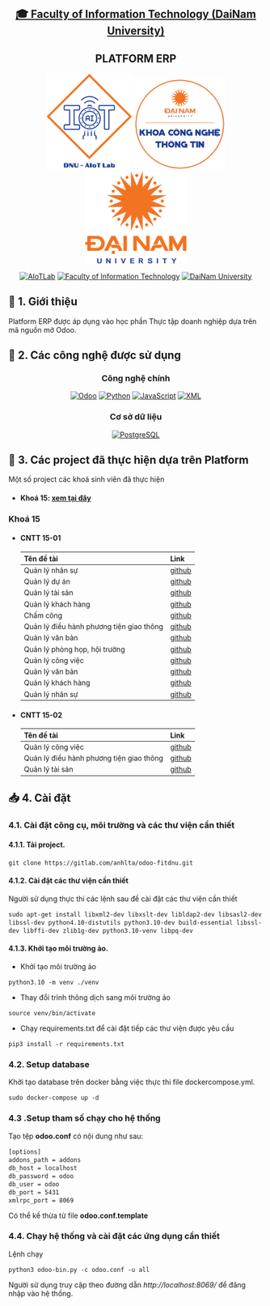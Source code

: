 <h2 align="center">
    <a href="https://dainam.edu.vn/vi/khoa-cong-nghe-thong-tin">
    🎓 Faculty of Information Technology (DaiNam University)
    </a>
</h2>
<h2 align="center">
    PLATFORM ERP
</h2>
<div align="center">
    <p align="center">
        <img src="logo/aiotlab_logo.png" alt="AIoTLab Logo" width="170"/>
        <img src="logo/fitdnu_logo.png" alt="AIoTLab Logo" width="180"/>
        <img src="logo/dnu_logo.png" alt="DaiNam University Logo" width="200"/>
    </p>

[![AIoTLab](https://img.shields.io/badge/AIoTLab-green?style=for-the-badge)](https://www.facebook.com/DNUAIoTLab)
[![Faculty of Information Technology](https://img.shields.io/badge/Faculty%20of%20Information%20Technology-blue?style=for-the-badge)](https://dainam.edu.vn/vi/khoa-cong-nghe-thong-tin)
[![DaiNam University](https://img.shields.io/badge/DaiNam%20University-orange?style=for-the-badge)](https://dainam.edu.vn)

</div>

## 📖 1. Giới thiệu
Platform ERP được áp dụng vào học phần Thực tập doanh nghiệp dựa trên mã nguồn mở Odoo. 

## 🔧 2. Các công nghệ được sử dụng
<div align="center">

### Công nghệ chính
[![Odoo](https://img.shields.io/badge/Odoo-714B67?style=for-the-badge&logo=odoo&logoColor=white)](https://www.odoo.com/)
[![Python](https://img.shields.io/badge/Python-3776AB?style=for-the-badge&logo=python&logoColor=white)](https://www.python.org/)
[![JavaScript](https://img.shields.io/badge/JavaScript-F7DF1E?style=for-the-badge&logo=javascript&logoColor=black)](https://developer.mozilla.org/en-US/docs/Web/JavaScript)
[![XML](https://img.shields.io/badge/XML-FF6600?style=for-the-badge&logo=codeforces&logoColor=white)](https://www.w3.org/XML/)
### Cơ sở dữ liệu
[![PostgreSQL](https://img.shields.io/badge/PostgreSQL-316192?style=for-the-badge&logo=postgresql&logoColor=white)](https://www.postgresql.org/)
</div>

## 🔧 3. Các project đã thực hiện dựa trên Platform

Một số project các khoá sinh viên đã thực hiện
- #### Khoá 15: [xem tại đây]()

### Khoá 15
- #### CNTT 15-01
    | Tên đề tài    | Link     |
    | ------------- | ---------|
    | Quản lý nhân sự | [github](https://github.com/Thanhh-803/TTDN-15-01-N1)|
    | Quản lý dự án| [github](https://github.com/mtuan3110/TTDN-15-01-N2.git)|
    | Quản lý tài sản | [github](https://github.com/hieupham10032003/TTDN-15-01)|
    | Quản lý khách hàng| [github](https://github.com/ToiYeuDaiNam/TTDN-15-01-N4.git)|
    | Chấm công| [github](https://github.com/dinhtuananh188/TTDN-15-01-N5)|
    | Quản lý điều hành phương tiện giao thông| [github](https://github.com/dainghia99/TTDN-15-01-N6)|
    | Quản lý văn bản| [github](https://github.com/tranhuan123/TTDN-15-01-N1)|
    | Quản lý phòng họp, hội trường| [github](https://github.com/nguyendat2610/TTDN-15-01-N8)|
    | Quản lý công việc| [github](https://github.com/baovan22/TTDN-15-01-N9)|
    | Quản lý văn bản| [github](https://github.com/hungtay/TTDN-15-01-N10)|
    | Quản lý khách hàng| [github](https://github.com/truonghungg/TTDN-15-01-N12)|
    | Quản lý nhân sự| [github](https://github.com/LeDanhManh24092002/TTDN)|
- #### CNTT 15-02
    | Tên đề tài    | Link     |
    | ------------- | ---------|
    | Quản lý công việc | [github](https://github.com/HieuK1502/TTDN-15-02-N1)|
    | Quản lý điều hành phương tiện giao thông| [github](https://github.com/Tranlong291003/TTDN-15-02-N6)|
    | Quản lý tài sản | [github](https://github.com/thang0305/TTDN-15-02-N3)|
    
## 📥 4. Cài đặt

### 4.1. Cài đặt công cụ, môi trường và các thư viện cần thiết

#### 4.1.1. Tải project.
```
git clone https://gitlab.com/anhlta/odoo-fitdnu.git
```
#### 4.1.2. Cài đặt các thư viện cần thiết
Người sử dụng thực thi các lệnh sau đề cài đặt các thư viện cần thiết

```
sudo apt-get install libxml2-dev libxslt-dev libldap2-dev libsasl2-dev libssl-dev python4.10-distutils python3.10-dev build-essential libssl-dev libffi-dev zlib1g-dev python3.10-venv libpq-dev
```
#### 4.1.3. Khởi tạo môi trường ảo.
- Khởi tạo môi trường ảo
```
python3.10 -m venv ./venv
```
- Thay đổi trình thông dịch sang môi trường ảo
```
source venv/bin/activate
```
- Chạy requirements.txt để cài đặt tiếp các thư viện được yêu cầu
```
pip3 install -r requirements.txt
```
### 4.2. Setup database

Khởi tạo database trên docker bằng việc thực thi file dockercompose.yml.
```
sudo docker-compose up -d
```
### 4.3 .Setup tham số chạy cho hệ thống
Tạo tệp **odoo.conf** có nội dung như sau:
```
[options]
addons_path = addons
db_host = localhost
db_password = odoo
db_user = odoo
db_port = 5431
xmlrpc_port = 8069
```
Có thể kế thừa từ file **odoo.conf.template**
### 4.4. Chạy hệ thống và cài đặt các ứng dụng cần thiết
Lệnh chạy
```
python3 odoo-bin.py -c odoo.conf -u all
```
Người sử dụng truy cập theo đường dẫn _http://localhost:8069/_ để đăng nhập vào hệ thống.

    
